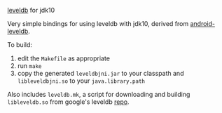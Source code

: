 [leveldb](https://github.com/google/leveldb) for jdk10

Very simple bindings for using leveldb with jdk10, derived from [android-leveldb](https://github.com/litl/android-leveldb).

To build:
1. edit the <code>Makefile</code> as appropriate
2. run <code>make</code>
3. copy the generated <code>leveldbjni.jar</code> to your classpath and <code>libleveldbjni.so</code> to your <code>java.library.path</code>

Also includes <code>leveldb.mk</code>, a script for downloading and building <code>libleveldb.so</code> from google's leveldb [repo](https://github.com/google/leveldb).
